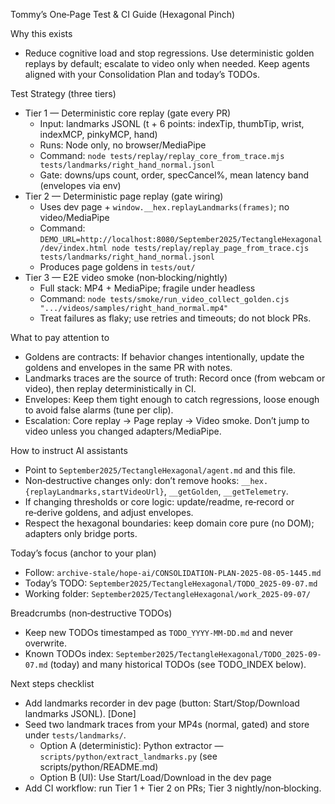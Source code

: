 <!--
STIGMERGY REVIEW HEADER
Status: Pending verification
Review started: 2025-09-16T19:48-06:00
Expires: 2025-09-23T19:48-06:00 (auto-expire after 7 days)

Checklist:
- [ ] Re-evaluate this artifact against current Hexagonal goals
- [ ] Log decisions in TODO_2025-09-16.md
-->

Tommy’s One‑Page Test & CI Guide (Hexagonal Pinch)

Why this exists
- Reduce cognitive load and stop regressions. Use deterministic golden replays by default; escalate to video only when needed. Keep agents aligned with your Consolidation Plan and today’s TODOs.

Test Strategy (three tiers)
- Tier 1 — Deterministic core replay (gate every PR)
  - Input: landmarks JSONL (t + 6 points: indexTip, thumbTip, wrist, indexMCP, pinkyMCP, hand)
  - Runs: Node only, no browser/MediaPipe
  - Command: `node tests/replay/replay_core_from_trace.mjs tests/landmarks/right_hand_normal.jsonl`
  - Gate: downs/ups count, order, specCancel%, mean latency band (envelopes via env)
- Tier 2 — Deterministic page replay (gate wiring)
  - Uses dev page + `window.__hex.replayLandmarks(frames)`; no video/MediaPipe
  - Command: `DEMO_URL=http://localhost:8080/September2025/TectangleHexagonal/dev/index.html node tests/replay/replay_page_from_trace.cjs tests/landmarks/right_hand_normal.jsonl`
  - Produces page goldens in `tests/out/`
- Tier 3 — E2E video smoke (non‑blocking/nightly)
  - Full stack: MP4 + MediaPipe; fragile under headless
  - Command: `node tests/smoke/run_video_collect_golden.cjs ".../videos/samples/right_hand_normal.mp4"`
  - Treat failures as flaky; use retries and timeouts; do not block PRs.

What to pay attention to
- Goldens are contracts: If behavior changes intentionally, update the goldens and envelopes in the same PR with notes.
- Landmarks traces are the source of truth: Record once (from webcam or video), then replay deterministically in CI.
- Envelopes: Keep them tight enough to catch regressions, loose enough to avoid false alarms (tune per clip).
- Escalation: Core replay → Page replay → Video smoke. Don’t jump to video unless you changed adapters/MediaPipe.

How to instruct AI assistants
- Point to `September2025/TectangleHexagonal/agent.md` and this file.
- Non‑destructive changes only: don’t remove hooks: `__hex.{replayLandmarks,startVideoUrl}`, `__getGolden`, `__getTelemetry`.
- If changing thresholds or core logic: update/readme, re‑record or re‑derive goldens, and adjust envelopes.
- Respect the hexagonal boundaries: keep domain core pure (no DOM); adapters only bridge ports.

Today’s focus (anchor to your plan)
- Follow: `archive-stale/hope-ai/CONSOLIDATION-PLAN-2025-08-05-1445.md`
- Today’s TODO: `September2025/TectangleHexagonal/TODO_2025-09-07.md`
- Working folder: `September2025/TectangleHexagonal/work_2025-09-07/`

Breadcrumbs (non‑destructive TODOs)
- Keep new TODOs timestamped as `TODO_YYYY-MM-DD.md` and never overwrite.
- Known TODOs index: `September2025/TectangleHexagonal/TODO_2025-09-07.md` (today) and many historical TODOs (see TODO_INDEX below).

Next steps checklist
- Add landmarks recorder in dev page (button: Start/Stop/Download landmarks JSONL). [Done]
- Seed two landmark traces from your MP4s (normal, gated) and store under `tests/landmarks/`.
  - Option A (deterministic): Python extractor — `scripts/python/extract_landmarks.py` (see scripts/python/README.md)
  - Option B (UI): Use Start/Load/Download in the dev page
- Add CI workflow: run Tier 1 + Tier 2 on PRs; Tier 3 nightly/non‑blocking.
